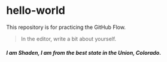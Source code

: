 # hello-world
 This repository is for practicing the GitHub Flow.
>In the editor, write a bit about yourself.
##### I am Shaden, I am from the best state in the Union, Colorado.